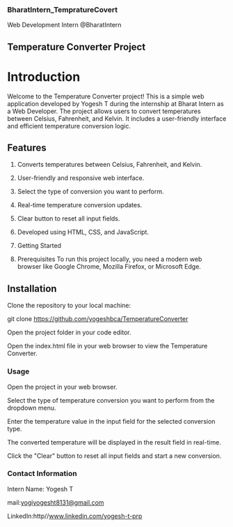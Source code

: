 ### BharatIntern_TempratureCovert
Web Development Intern @BharatIntern

## Temperature Converter Project
# Introduction
Welcome to the Temperature Converter project! This is a simple web application developed by Yogesh T during the internship at Bharat Intern as a Web Developer. The project allows users to convert temperatures between Celsius, Fahrenheit, and Kelvin. It includes a user-friendly interface and efficient temperature conversion logic.

## Features
1. Converts temperatures between Celsius, Fahrenheit, and Kelvin.

2. User-friendly and responsive web interface.

3. Select the type of conversion you want to perform.

4. Real-time temperature conversion updates.

5. Clear button to reset all input fields.

6. Developed using HTML, CSS, and JavaScript.
 
6. Getting Started

7. Prerequisites
To run this project locally, you need a modern web browser like Google Chrome, Mozilla Firefox, or Microsoft Edge.

## Installation
Clone the repository to your local machine:

git clone https://github.com/yogeshbca/TemperatureConverter

Open the project folder in your code editor.

Open the index.html file in your web browser to view the Temperature Converter.

### Usage
Open the project in your web browser.

Select the type of temperature conversion you want to perform from the dropdown menu.

Enter the temperature value in the input field for the selected conversion type.

The converted temperature will be displayed in the result field in real-time.

Click the "Clear" button to reset all input fields and start a new conversion.

### Contact Information
Intern Name: Yogesh T 

mail:yogiyogesht8131@gmail.com

LinkedIn:http//www.linkedin.com/yogesh-t-prp
